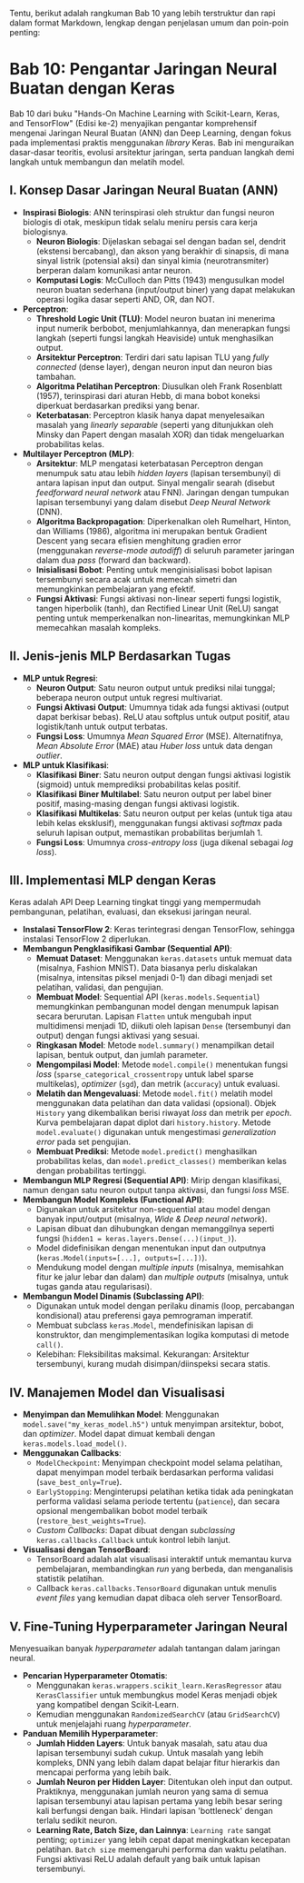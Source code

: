 Tentu, berikut adalah rangkuman Bab 10 yang lebih terstruktur dan rapi dalam format Markdown, lengkap dengan penjelasan umum dan poin-poin penting:

# Bab 10: Pengantar Jaringan Neural Buatan dengan Keras

Bab 10 dari buku "Hands-On Machine Learning with Scikit-Learn, Keras, and TensorFlow" (Edisi ke-2) menyajikan pengantar komprehensif mengenai Jaringan Neural Buatan (ANN) dan Deep Learning, dengan fokus pada implementasi praktis menggunakan *library* Keras. Bab ini menguraikan dasar-dasar teoritis, evolusi arsitektur jaringan, serta panduan langkah demi langkah untuk membangun dan melatih model.

## I. Konsep Dasar Jaringan Neural Buatan (ANN)

* **Inspirasi Biologis**: ANN terinspirasi oleh struktur dan fungsi neuron biologis di otak, meskipun tidak selalu meniru persis cara kerja biologisnya.
    * **Neuron Biologis**: Dijelaskan sebagai sel dengan badan sel, dendrit (ekstensi bercabang), dan akson yang berakhir di sinapsis, di mana sinyal listrik (potensial aksi) dan sinyal kimia (neurotransmiter) berperan dalam komunikasi antar neuron.
    * **Komputasi Logis**: McCulloch dan Pitts (1943) mengusulkan model neuron buatan sederhana (input/output biner) yang dapat melakukan operasi logika dasar seperti AND, OR, dan NOT.
* **Perceptron**:
    * **Threshold Logic Unit (TLU)**: Model neuron buatan ini menerima input numerik berbobot, menjumlahkannya, dan menerapkan fungsi langkah (seperti fungsi langkah Heaviside) untuk menghasilkan output.
    * **Arsitektur Perceptron**: Terdiri dari satu lapisan TLU yang *fully connected* (dense layer), dengan neuron input dan neuron bias tambahan.
    * **Algoritma Pelatihan Perceptron**: Diusulkan oleh Frank Rosenblatt (1957), terinspirasi dari aturan Hebb, di mana bobot koneksi diperkuat berdasarkan prediksi yang benar.
    * **Keterbatasan**: Perceptron klasik hanya dapat menyelesaikan masalah yang *linearly separable* (seperti yang ditunjukkan oleh Minsky dan Papert dengan masalah XOR) dan tidak mengeluarkan probabilitas kelas.
* **Multilayer Perceptron (MLP)**:
    * **Arsitektur**: MLP mengatasi keterbatasan Perceptron dengan menumpuk satu atau lebih *hidden layers* (lapisan tersembunyi) di antara lapisan input dan output. Sinyal mengalir searah (disebut *feedforward neural network* atau FNN). Jaringan dengan tumpukan lapisan tersembunyi yang dalam disebut *Deep Neural Network* (DNN).
    * **Algoritma Backpropagation**: Diperkenalkan oleh Rumelhart, Hinton, dan Williams (1986), algoritma ini merupakan bentuk Gradient Descent yang secara efisien menghitung gradien error (menggunakan *reverse-mode autodiff*) di seluruh parameter jaringan dalam dua *pass* (forward dan backward).
    * **Inisialisasi Bobot**: Penting untuk menginisialisasi bobot lapisan tersembunyi secara acak untuk memecah simetri dan memungkinkan pembelajaran yang efektif.
    * **Fungsi Aktivasi**: Fungsi aktivasi non-linear seperti fungsi logistik, tangen hiperbolik (tanh), dan Rectified Linear Unit (ReLU) sangat penting untuk memperkenalkan non-linearitas, memungkinkan MLP memecahkan masalah kompleks.

## II. Jenis-jenis MLP Berdasarkan Tugas

* **MLP untuk Regresi**:
    * **Neuron Output**: Satu neuron output untuk prediksi nilai tunggal; beberapa neuron output untuk regresi multivariat.
    * **Fungsi Aktivasi Output**: Umumnya tidak ada fungsi aktivasi (output dapat berkisar bebas). ReLU atau softplus untuk output positif, atau logistik/tanh untuk output terbatas.
    * **Fungsi Loss**: Umumnya *Mean Squared Error* (MSE). Alternatifnya, *Mean Absolute Error* (MAE) atau *Huber loss* untuk data dengan *outlier*.
* **MLP untuk Klasifikasi**:
    * **Klasifikasi Biner**: Satu neuron output dengan fungsi aktivasi logistik (sigmoid) untuk memprediksi probabilitas kelas positif.
    * **Klasifikasi Biner Multilabel**: Satu neuron output per label biner positif, masing-masing dengan fungsi aktivasi logistik.
    * **Klasifikasi Multikelas**: Satu neuron output per kelas (untuk tiga atau lebih kelas eksklusif), menggunakan fungsi aktivasi *softmax* pada seluruh lapisan output, memastikan probabilitas berjumlah 1.
    * **Fungsi Loss**: Umumnya *cross-entropy loss* (juga dikenal sebagai *log loss*).

## III. Implementasi MLP dengan Keras

Keras adalah API Deep Learning tingkat tinggi yang mempermudah pembangunan, pelatihan, evaluasi, dan eksekusi jaringan neural.

* **Instalasi TensorFlow 2**: Keras terintegrasi dengan TensorFlow, sehingga instalasi TensorFlow 2 diperlukan.
* **Membangun Pengklasifikasi Gambar (Sequential API)**:
    * **Memuat Dataset**: Menggunakan `keras.datasets` untuk memuat data (misalnya, Fashion MNIST). Data biasanya perlu diskalakan (misalnya, intensitas piksel menjadi 0-1) dan dibagi menjadi set pelatihan, validasi, dan pengujian.
    * **Membuat Model**: Sequential API (`keras.models.Sequential`) memungkinkan pembangunan model dengan menumpuk lapisan secara berurutan. Lapisan `Flatten` untuk mengubah input multidimensi menjadi 1D, diikuti oleh lapisan `Dense` (tersembunyi dan output) dengan fungsi aktivasi yang sesuai.
    * **Ringkasan Model**: Metode `model.summary()` menampilkan detail lapisan, bentuk output, dan jumlah parameter.
    * **Mengompilasi Model**: Metode `model.compile()` menentukan fungsi *loss* (`sparse_categorical_crossentropy` untuk label sparse multikelas), *optimizer* (`sgd`), dan metrik (`accuracy`) untuk evaluasi.
    * **Melatih dan Mengevaluasi**: Metode `model.fit()` melatih model menggunakan data pelatihan dan data validasi (opsional). Objek `History` yang dikembalikan berisi riwayat *loss* dan metrik per *epoch*. Kurva pembelajaran dapat diplot dari `history.history`. Metode `model.evaluate()` digunakan untuk mengestimasi *generalization error* pada set pengujian.
    * **Membuat Prediksi**: Metode `model.predict()` menghasilkan probabilitas kelas, dan `model.predict_classes()` memberikan kelas dengan probabilitas tertinggi.
* **Membangun MLP Regresi (Sequential API)**: Mirip dengan klasifikasi, namun dengan satu neuron output tanpa aktivasi, dan fungsi *loss* MSE.
* **Membangun Model Kompleks (Functional API)**:
    * Digunakan untuk arsitektur non-sequential atau model dengan banyak input/output (misalnya, *Wide & Deep neural network*).
    * Lapisan dibuat dan dihubungkan dengan memanggilnya seperti fungsi (`hidden1 = keras.layers.Dense(...)(input_)`).
    * Model didefinisikan dengan menentukan input dan outputnya (`keras.Model(inputs=[...], outputs=[...])`).
    * Mendukung model dengan *multiple inputs* (misalnya, memisahkan fitur ke jalur lebar dan dalam) dan *multiple outputs* (misalnya, untuk tugas ganda atau regularisasi).
* **Membangun Model Dinamis (Subclassing API)**:
    * Digunakan untuk model dengan perilaku dinamis (loop, percabangan kondisional) atau preferensi gaya pemrograman imperatif.
    * Membuat subclass `keras.Model`, mendefinisikan lapisan di konstruktor, dan mengimplementasikan logika komputasi di metode `call()`.
    * Kelebihan: Fleksibilitas maksimal. Kekurangan: Arsitektur tersembunyi, kurang mudah disimpan/diinspeksi secara statis.

## IV. Manajemen Model dan Visualisasi

* **Menyimpan dan Memulihkan Model**: Menggunakan `model.save("my_keras_model.h5")` untuk menyimpan arsitektur, bobot, dan *optimizer*. Model dapat dimuat kembali dengan `keras.models.load_model()`.
* **Menggunakan Callbacks**:
    * `ModelCheckpoint`: Menyimpan checkpoint model selama pelatihan, dapat menyimpan model terbaik berdasarkan performa validasi (`save_best_only=True`).
    * `EarlyStopping`: Menginterupsi pelatihan ketika tidak ada peningkatan performa validasi selama periode tertentu (`patience`), dan secara opsional mengembalikan bobot model terbaik (`restore_best_weights=True`).
    * *Custom Callbacks*: Dapat dibuat dengan *subclassing* `keras.callbacks.Callback` untuk kontrol lebih lanjut.
* **Visualisasi dengan TensorBoard**:
    * TensorBoard adalah alat visualisasi interaktif untuk memantau kurva pembelajaran, membandingkan *run* yang berbeda, dan menganalisis statistik pelatihan.
    * Callback `keras.callbacks.TensorBoard` digunakan untuk menulis *event files* yang kemudian dapat dibaca oleh server TensorBoard.

## V. Fine-Tuning Hyperparameter Jaringan Neural

Menyesuaikan banyak *hyperparameter* adalah tantangan dalam jaringan neural.

* **Pencarian Hyperparameter Otomatis**:
    * Menggunakan `keras.wrappers.scikit_learn.KerasRegressor` atau `KerasClassifier` untuk membungkus model Keras menjadi objek yang kompatibel dengan Scikit-Learn.
    * Kemudian menggunakan `RandomizedSearchCV` (atau `GridSearchCV`) untuk menjelajahi ruang *hyperparameter*.
* **Panduan Memilih Hyperparameter**:
    * **Jumlah Hidden Layers**: Untuk banyak masalah, satu atau dua lapisan tersembunyi sudah cukup. Untuk masalah yang lebih kompleks, DNN yang lebih dalam dapat belajar fitur hierarkis dan mencapai performa yang lebih baik.
    * **Jumlah Neuron per Hidden Layer**: Ditentukan oleh input dan output. Praktiknya, menggunakan jumlah neuron yang sama di semua lapisan tersembunyi atau lapisan pertama yang lebih besar sering kali berfungsi dengan baik. Hindari lapisan 'bottleneck' dengan terlalu sedikit neuron.
    * **Learning Rate, Batch Size, dan Lainnya**: `Learning rate` sangat penting; `optimizer` yang lebih cepat dapat meningkatkan kecepatan pelatihan. `Batch size` memengaruhi performa dan waktu pelatihan. Fungsi aktivasi ReLU adalah default yang baik untuk lapisan tersembunyi.
